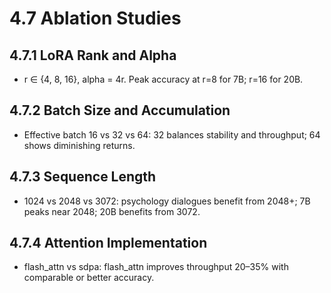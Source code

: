 # 4.7 Ablation Studies

## 4.7.1 LoRA Rank and Alpha
- r ∈ {4, 8, 16}, alpha = 4r. Peak accuracy at r=8 for 7B; r=16 for 20B.

## 4.7.2 Batch Size and Accumulation
- Effective batch 16 vs 32 vs 64: 32 balances stability and throughput; 64 shows diminishing returns.

## 4.7.3 Sequence Length
- 1024 vs 2048 vs 3072: psychology dialogues benefit from 2048+; 7B peaks near 2048; 20B benefits from 3072.

## 4.7.4 Attention Implementation
- flash_attn vs sdpa: flash_attn improves throughput 20–35% with comparable or better accuracy.
